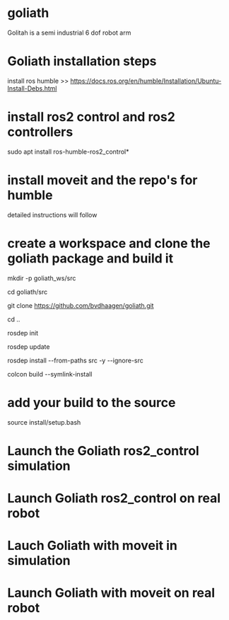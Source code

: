 # goliath
Golitah is a semi industrial 6 dof robot arm  

# Goliath installation steps
install ros humble >>  https://docs.ros.org/en/humble/Installation/Ubuntu-Install-Debs.html

# install ros2 control and ros2 controllers 

sudo apt install ros-humble-ros2_control* 

# install moveit and the repo's for humble 

detailed instructions will follow

# create a workspace and clone the goliath package and build it 

mkdir -p goliath_ws/src   

cd goliath/src

git clone https://github.com/bvdhaagen/goliath.git

cd ..

rosdep init 

rosdep update

rosdep install --from-paths src -y --ignore-src

colcon build --symlink-install 

# add your build to the source 
source install/setup.bash

# Launch the Goliath ros2_control simulation

# Launch Goliath ros2_control on real robot 

# Lauch Goliath with moveit in simulation 

# Launch Goliath with moveit on real robot
